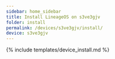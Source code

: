 ```yaml
---
sidebar: home_sidebar
title: Install LineageOS on s3ve3gjv
folder: install
permalink: /devices/s3ve3gjv/install/
device: s3ve3gjv
---
```

{% include templates/device_install.md %}
